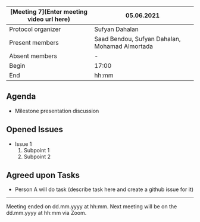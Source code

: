 
[Meeting 7](Enter meeting video url here)           | 05.06.2021
----------------------|-
Protocol organizer    | Sufyan Dahalan
Present members       | Saad Bendou, Sufyan Dahalan, Mohamad Almortada
Absent members        | -
Begin                 | 17:00
End                   | hh:mm


Agenda 
---
<!-- What do we plan to discuss -->

- Milestone presentation discussion

Opened Issues
---
<!-- What else (if not noted in the Agenda section) did we discuss -->

- Issue 1
    1. Subpoint 1  
    2. Subpoint 2

Agreed upon Tasks
---
- Person A will do task (describe task here and create a github issue for it)

---
Meeting ended on dd.mm.yyyy at hh:mm. Next meeting will be on the dd.mm.yyyy at hh:mm via Zoom.

